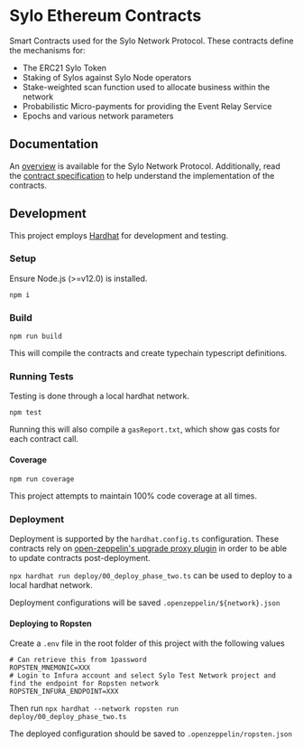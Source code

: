 # Sylo Ethereum Contracts

Smart Contracts used for the Sylo Network Protocol. These contracts
define the mechanisms for:
  - The ERC21 Sylo Token
  - Staking of Sylos against Sylo Node operators
  - Stake-weighted scan function used to allocate business
  within the network
  - Probabilistic Micro-payments for providing the Event Relay
  Service
  - Epochs and various network parameters

## Documentation

An [overview](docs/overview.md) is available for the Sylo Network Protocol.
Additionally, read the [contract specification](docs/spec.md) to
help understand the implementation of the contracts.

## Development

This project employs [Hardhat](https://hardhat.org/getting-started/) for development and testing.

### Setup

Ensure Node.js (>=v12.0) is installed.

`npm i`

### Build

`npm run build`

This will compile the contracts and create typechain typescript definitions.

### Running Tests

Testing is done through a local hardhat network.

`npm test`

Running this will also compile a `gasReport.txt`, which show gas costs
for each contract call.

#### Coverage

`npm run coverage`

This project attempts to maintain 100% code coverage at all times.

### Deployment

Deployment is supported by the `hardhat.config.ts` configuration. These
contracts rely on [open-zeppelin's upgrade proxy plugin](https://docs.openzeppelin.com/upgrades-plugins/1.x/) in order to be able to update
contracts post-deployment.

`npx hardhat run deploy/00_deploy_phase_two.ts` can be used to deploy
to a local hardhat network.

Deployment configurations will be saved `.openzeppelin/${network}.json`

#### Deploying to Ropsten

Create a `.env` file in the root folder of this project with the following values

```
# Can retrieve this from 1password
ROPSTEN_MNEMONIC=XXX
# Login to Infura account and select Sylo Test Network project and find the endpoint for Ropsten network
ROPSTEN_INFURA_ENDPOINT=XXX
```

Then run
`npx hardhat --network ropsten run deploy/00_deploy_phase_two.ts`

The deployed configuration should be saved to `.openzeppelin/ropsten.json`